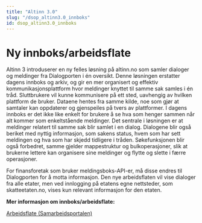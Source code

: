 ```yaml
---
title: "Altinn 3.0"
slug: "/dsop_altinn3.0_innboks"
id: dsop_altinn3.0_innboks
---
```


# Ny innboks/arbeidsflate

Altinn 3 introduserer en ny felles løsning på altinn.no som samler dialoger og meldinger fra Dialogporten i én oversikt. Denne løsningen erstatter dagens innboks og arkiv, og gir en mer organisert og effektiv kommunikasjonsplattform hvor meldinger knyttet til samme sak samles i én tråd. Sluttbrukere vil kunne kommunisere på ett sted, uavhengig av hvilken plattform de bruker. Dataene hentes fra samme kilde, noe som gjør at samtaler kan oppdaterer og gjenspeiles på tvers av plattformer. I dagens innboks er det ikke like enkelt for brukere å se hva som henger sammen når alt kommer som enkeltstående meldinger. Det sentrale i løsningen er at meldinger relatert til samme sak blir samlet i en dialog. Dialogene blir også beriket med nyttig informasjon, som sakens status, hvem som har sett meldingen og hva som har skjedd tidligere i tråden. Søkefunksjonen blir også forbedret, samme gjelder mappestruktur og bulkoperasjoner, slik at brukerne lettere kan organisere sine meldinger og flytte og slette i færre operasjoner.  

For finansforetak som bruker meldingsboks-API-er, må disse endres til Dialogporten for å motta informasjon. Den nye arbeidsflaten vil vise dialoger fra alle etater, men ved innlogging på etatens egne nettsteder, som skatteetaten.no, vises kun relevant informasjon for den etaten.


**Mer informasjon om innboks/arbeidsflate:**

[Arbeidsflate (Samarbeidsportalen)](https:/samarbeid.digdir.no/altinn/arbeidsflate/2350)